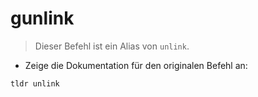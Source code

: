 # gunlink

> Dieser Befehl ist ein Alias von `unlink`.

- Zeige die Dokumentation für den originalen Befehl an:

`tldr unlink`
